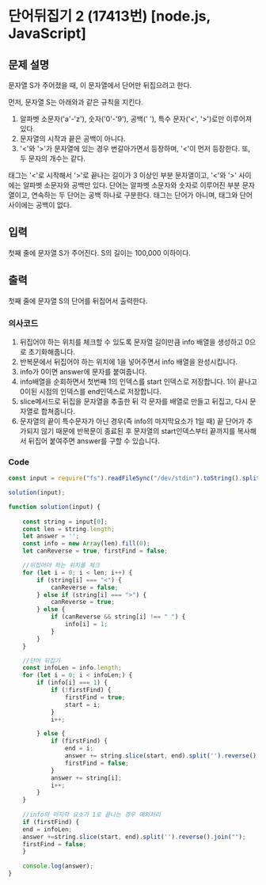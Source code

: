 # 단어뒤집기 2 (17413번) [node.js, JavaScript] 

## 문제 설명
문자열 S가 주어졌을 때, 이 문자열에서 단어만 뒤집으려고 한다.

먼저, 문자열 S는 아래와과 같은 규칙을 지킨다.

1. 알파벳 소문자('a'-'z'), 숫자('0'-'9'), 공백(' '), 특수 문자('<', '>')로만 이루어져 있다.
2. 문자열의 시작과 끝은 공백이 아니다.
3. '<'와 '>'가 문자열에 있는 경우 번갈아가면서 등장하며, '<'이 먼저 등장한다. 또, 두 문자의 개수는 같다.

태그는 '<'로 시작해서 '>'로 끝나는 길이가 3 이상인 부분 문자열이고, '<'와 '>' 사이에는 알파벳 소문자와 공백만 있다. 단어는 알파벳 소문자와 숫자로 이루어진 부분 문자열이고, 연속하는 두 단어는 공백 하나로 구분한다. 태그는 단어가 아니며, 태그와 단어 사이에는 공백이 없다.

## 입력
첫째 줄에 문자열 S가 주어진다. S의 길이는 100,000 이하이다.

## 출력
첫째 줄에 문자열 S의 단어를 뒤집어서 출력한다.

### 의사코드 
1. 뒤집어야 하는 위치를 체크할 수 있도록 문자열 길이만큼 info 배열을 생성하고 0으로 초기화해줍니다.
2. 반복문에서 뒤집어야 하는 위치에 1을 넣어주면서 info 배열을 완성시킵니다.
3. info가 0이면 answer에 문자를 붙여줍니다.
4. info배열을 순회하면서 첫번째 1의 인덱스를 start 인덱스로 저장합니다. 1이 끝나고 0이된 시점의 인덱스를 end인덱스로 저장합니다.
5. slice메서드로 뒤집을 문자열을 추출한 뒤 각 문자를 배열로 만들고 뒤집고, 다시 문자열로 합쳐줍니다. 
6. 문자열의 끝이 특수문자가 아닌 경우(즉 info의 마지막요소가 1일 때) 끝 단어가 추가되지 않기 때문에 반복문이 종료된 후 문자열의 start인덱스부터 끝까지를 복사해서 뒤집어 붙여주면 answer를 구할 수 있습니다.

### Code
```js
const input = require("fs").readFileSync("/dev/stdin").toString().split("\n"); 

solution(input);

function solution(input) {
    
    const string = input[0];
    const len = string.length;
    let answer = '';
    const info = new Array(len).fill(0);
    let canReverse = true, firstFind = false;

    //뒤집어야 하는 위치를 체크
    for (let i = 0; i < len; i++) {
        if (string[i] === "<") {
            canReverse = false;
        } else if (string[i] === ">") {
            canReverse = true;
        } else {
            if (canReverse && string[i] !== " ") {
                info[i] = 1;
            }
        }
    }

    //단어 뒤집기 
    const infoLen = info.length;
    for (let i = 0; i < infoLen;) {
        if (info[i] === 1) {
            if (!firstFind) {
                firstFind = true;
                start = i;
            }
            i++;

        } else {
            if (firstFind) {
                end = i;
                answer += string.slice(start, end).split('').reverse().join("");
                firstFind = false;
            }
            answer += string[i];
            i++;
        }
    }
    
    //info의 마지막 요소가 1로 끝나는 경우 예외처리
    if (firstFind) {
    end = infoLen;
    answer +=string.slice(start, end).split('').reverse().join("");
    firstFind = false;
    }
    
    console.log(answer);
}
```